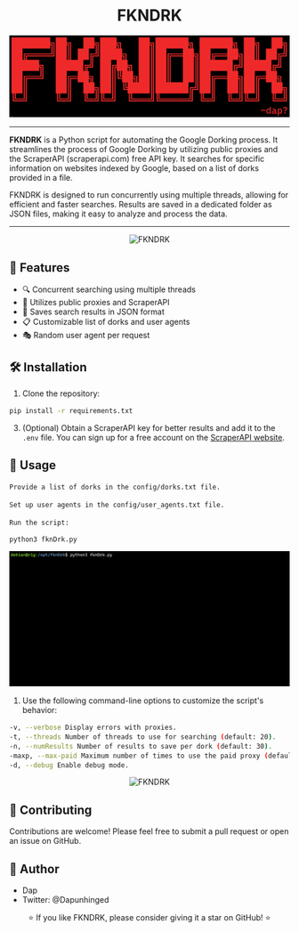<div align="center">

# FKNDRK

![FKNDRK](resources/fkndrk_banner.png)

</div>

---

**FKNDRK** is a Python script for automating the Google Dorking process. It streamlines the process of Google Dorking by utilizing public proxies and the ScraperAPI (scraperapi.com) free API key. It searches for specific information on websites indexed by Google, based on a list of dorks provided in a file. 

FKNDRK is designed to run concurrently using multiple threads, allowing for efficient and faster searches. Results are saved in a dedicated folder as JSON files, making it easy to analyze and process the data.

---

<div align="center">

![FKNDRK](resources/fkndrk3.gif)

</div>

## 🚀 Features

- 🔍 Concurrent searching using multiple threads
- 📡 Utilizes public proxies and ScraperAPI
- 📁 Saves search results in JSON format
- 📋 Customizable list of dorks and user agents
- 🎭 Random user agent per request

## 🛠️ Installation

1. Clone the repository:

```bash
pip install -r requirements.txt
```

3. (Optional) Obtain a ScraperAPI key for better results and add it to the `.env` file. You can sign up for a free account on the [ScraperAPI website](https://www.scraperapi.com/).

## 📖 Usage

    Provide a list of dorks in the config/dorks.txt file.

    Set up user agents in the config/user_agents.txt file.

    Run the script:

```bash
python3 fknDrk.py
```
<div align="center">

![FKNDRK](resources/fkndrk1.gif)
</div>


1. Use the following command-line options to customize the script's behavior:

```bash
-v, --verbose Display errors with proxies.
-t, --threads Number of threads to use for searching (default: 20).
-n, --numResults Number of results to save per dork (default: 30).
-maxp, --max-paid Maximum number of times to use the paid proxy (default: 0).
-d, --debug Enable debug mode.
```
<div align="center">

![FKNDRK](resources/fkndrk2.gif)

</div>

## 🤝 Contributing

Contributions are welcome! Please feel free to submit a pull request or open an issue on GitHub.

## 👤 Author

  - Dap  
  - Twitter: @Dapunhinged

<div align="center">

⭐️ If you like FKNDRK, please consider giving it a star on GitHub! ⭐️
</div>
